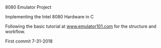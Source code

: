 8080 Emulator Project

Implementing the Intel 8080 Hardware in C

Following the basic tutorial at www.emulator101.com for the structure and workflow.

First commit 7-31-2018
